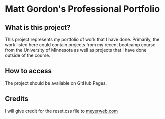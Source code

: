 # Matt Gordon's Professional Portfolio

## What is this project?

This project represents my portfolio of work that I have done. Primarily, the work listed here could contain projects from my recent bootcamp course from the University of Minnesota as well as projects that I have done outside of the course.

## How to access

The project should be available on GitHub Pages.

## Credits

I will give credit for the reset.css file to [meyerweb.com](https://meyerweb.com/eric/tools/css/reset/)
